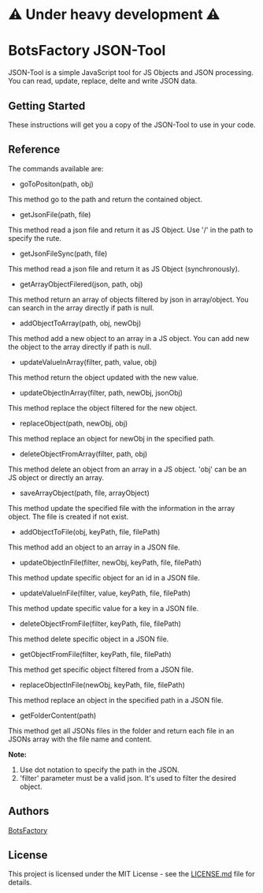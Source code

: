 # ⚠️ Under heavy development ⚠️

# BotsFactory JSON-Tool

JSON-Tool is a simple JavaScript tool for JS Objects and JSON processing.  
You can read, update, replace, delte and write JSON data.

## Getting Started

These instructions will get you a copy of the JSON-Tool to use in your code.

## Reference

The commands available are:

* goToPositon(path, obj)

This method go to the path and return the contained object.  


* getJsonFile(path, file)

This method read a json file and return it as JS Object.
Use '/' in the path to specify the rute.


* getJsonFileSync(path, file)

This method read a json file and return it as JS Object (synchronously).


* getArrayObjectFilered(json, path, obj) 

This method return an array of objects filtered by json in array/object.
You can search in the array directly if path is null.


* addObjectToArray(path, obj, newObj)

This method add a new object to an array in a JS object.
You can add new the object to the array directly if path is null.


* updateValueInArray(filter, path, value, obj) 

This method return the object updated with the new value.


* updateObjectInArray(filter, path, newObj, jsonObj)

This method replace the object filtered for the new object.


* replaceObject(path, newObj, obj)

This method replace an object for newObj in the specified path.


* deleteObjectFromArray(filter, path, obj) 

This method delete an object from an array in a JS object.
'obj' can be an JS object or directly an array.


* saveArrayObject(path, file, arrayObject) 

This method update the specified file with the information in the array object.
The file is created if not exist.


* addObjectToFile(obj, keyPath, file, filePath) 

This method add an object to an array in a JSON file.


* updateObjectInFile(filter, newObj, keyPath, file, filePath) 

This method update specific object for an id in a JSON file.


* updateValueInFile(filter, value, keyPath, file, filePath) 

This method update specific value for a key in a JSON file.


* deleteObjectFromFile(filter, keyPath, file, filePath)

This method delete specific object in a JSON file.


* getObjectFromFile(filter, keyPath, file, filePath)

This method get specific object filtered from a JSON file.


* replaceObjectInFile(newObj, keyPath, file, filePath)

This method replace an object in the specified path in a JSON file.

* getFolderContent(path)

This method get all JSONs files in the folder and return each file
in an JSONs array with the file name and content.


**Note:**  
1. Use dot notation to specify the path in the JSON.  
2. 'filter' parameter must be a valid json. It's used to filter the desired object.


## Authors

[BotsFactory](https://www.botsfactory.io)

## License

This project is licensed under the MIT License - see the [LICENSE.md](LICENSE.md) file for details.